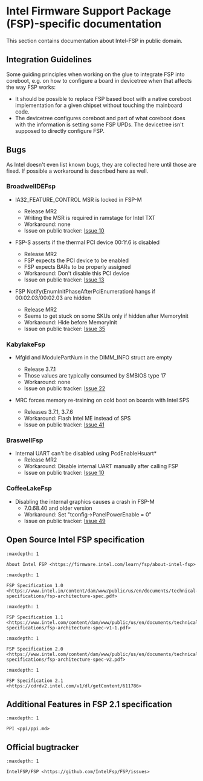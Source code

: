 # Intel Firmware Support Package (FSP)-specific documentation

This section contains documentation about Intel-FSP in public domain.

## Integration Guidelines

Some guiding principles when working on the glue to integrate FSP into
coreboot, e.g. on how to configure a board in devicetree when that affects
the way FSP works:

* It should be possible to replace FSP based boot with a native coreboot
  implementation for a given chipset without touching the mainboard code.
* The devicetree configures coreboot and part of what coreboot does with the
  information is setting some FSP UPDs. The devicetree isn't supposed to
  directly configure FSP.

## Bugs
As Intel doesn't even list known bugs, they are collected here until
those are fixed. If possible a workaround is described here as well.

### BroadwellDEFsp

* IA32_FEATURE_CONTROL MSR is locked in FSP-M
  * Release MR2
  * Writing the MSR is required in ramstage for Intel TXT
  * Workaround: none
  * Issue on public tracker: [Issue 10]

* FSP-S asserts if the thermal PCI device 00:1f.6 is disabled
  * Release MR2
  * FSP expects the PCI device to be enabled
  * FSP expects BARs to be properly assigned
  * Workaround: Don't disable this PCI device
  * Issue on public tracker: [Issue 13]

* FSP Notify(EnumInitPhaseAfterPciEnumeration) hangs if 00:02.03/00:02.03 are hidden
  * Release MR2
  * Seems to get stuck on some SKUs only if hidden after MemoryInit
  * Workaround: Hide before MemoryInit
  * Issue on public tracker: [Issue 35]

### KabylakeFsp
* MfgId and ModulePartNum in the DIMM_INFO struct are empty
  * Release 3.7.1
  * Those values are typically consumed by SMBIOS type 17
  * Workaround: none
  * Issue on public tracker: [Issue 22]

* MRC forces memory re-training on cold boot on boards with Intel SPS
  * Releases 3.7.1, 3.7.6
  * Workaround: Flash Intel ME instead of SPS
  * Issue on public tracker: [Issue 41]

### BraswellFsp
* Internal UART can't be disabled using PcdEnableHsuart*
  * Release MR2
  * Workaround: Disable internal UART manually after calling FSP
  * Issue on public tracker: [Issue 10]

### CoffeeLakeFsp
* Disabling the internal graphics causes a crash in FSP-M
  * 7.0.68.40 and older version
  * Workaround: Set "tconfig->PanelPowerEnable = 0"
  * Issue on public tracker: [Issue 49]

## Open Source Intel FSP specification

```{toctree}
:maxdepth: 1

About Intel FSP <https://firmware.intel.com/learn/fsp/about-intel-fsp>
```

```{toctree}
:maxdepth: 1

FSP Specification 1.0 <https://www.intel.in/content/dam/www/public/us/en/documents/technical-specifications/fsp-architecture-spec.pdf>
```

```{toctree}
:maxdepth: 1

FSP Specification 1.1 <https://www.intel.com/content/dam/www/public/us/en/documents/technical-specifications/fsp-architecture-spec-v1-1.pdf>
```

```{toctree}
:maxdepth: 1

FSP Specification 2.0 <https://www.intel.com/content/dam/www/public/us/en/documents/technical-specifications/fsp-architecture-spec-v2.pdf>
```

```{toctree}
:maxdepth: 1

FSP Specification 2.1 <https://cdrdv2.intel.com/v1/dl/getContent/611786>
```

## Additional Features in FSP 2.1 specification

```{toctree}
:maxdepth: 1

PPI <ppi/ppi.md>
```

## Official bugtracker

```{toctree}
:maxdepth: 1

IntelFSP/FSP <https://github.com/IntelFsp/FSP/issues>
```

[Issue 10]: https://github.com/IntelFsp/FSP/issues/10
[Issue 13]: https://github.com/IntelFsp/FSP/issues/13
[Issue 15]: https://github.com/IntelFsp/FSP/issues/15
[Issue 22]: https://github.com/IntelFsp/FSP/issues/22
[Issue 35]: https://github.com/IntelFsp/FSP/issues/35
[Issue 41]: https://github.com/IntelFsp/FSP/issues/41
[Issue 49]: https://github.com/IntelFsp/FSP/issues/49

